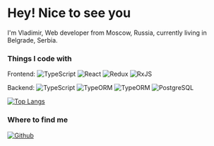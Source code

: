 # Hey! Nice to see you
I'm Vladimir, Web developer from Moscow, Russia, currently living in Belgrade, Serbia.

### Things I code with
<p>
  Frontend: 
  <img alt="TypeScript" src="https://img.shields.io/badge/-TypeScript-007ACC?style=flat-square&logo=typescript&logoColor=white" />
  <img alt="React" src="https://img.shields.io/badge/-React-45b8d8?style=flat-square&logo=react&logoColor=white" />
  <img alt="Redux" src="https://img.shields.io/badge/-Redux-764ABC?style=flat-square&logo=redux&logoColor=white" />
  <img alt="RxJS" src="https://img.shields.io/badge/-RxJS-#FF00FF"/>
</p>
<p>
  Backend:
  <img alt="TypeScript" src="https://img.shields.io/badge/-TypeScript-007ACC?style=flat-square&logo=typescript&logoColor=white" />
  <img alt="TypeORM" src="https://img.shields.io/badge/-TypeORM-#FF5733" />
  <img alt="TypeORM" src="https://img.shields.io/badge/https%3A%2F%2Fimg.shields.io%2Fbadge%2F-TypeORM-%23FF5733">
  <img alt="PostgreSQL" src="https://img.shields.io/badge/-PostgreSQL-#4169E1?logo=postgresql" />
</p>

[![Top Langs](https://github-readme-stats.vercel.app/api/top-langs/?username=VladimirFyodorov&theme=dark&layout=compact)](https://github.com/anuraghazra/github-readme-stats)


### Where to find me
<p>
  <a href="https://github.com/VladimirFyodorov" target="_blank">
    <img alt="Github" src="https://img.shields.io/badge/GitHub-%2312100E.svg?&style=for-the-badge&logo=Github&logoColor=white" />
  </a>
</p>
